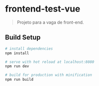 # frontend-test-vue

> Projeto para a vaga de front-end.

## Build Setup

``` bash
# install dependencies
npm install

# serve with hot reload at localhost:8080
npm run dev

# build for production with minification
npm run build
```

